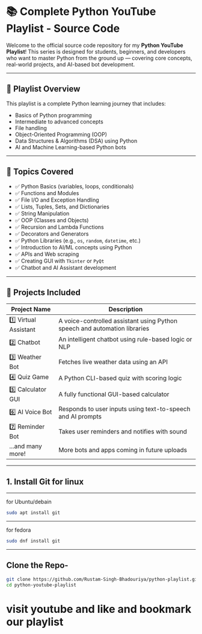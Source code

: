 # 📚 Complete Python YouTube Playlist - Source Code

Welcome to the official source code repository for my **Python YouTube Playlist**! This series is designed for students, beginners, and developers who want to master Python from the ground up — covering core concepts, real-world projects, and AI-based bot development.

---

## 📌 Playlist Overview

This playlist is a complete Python learning journey that includes:
- Basics of Python programming
- Intermediate to advanced concepts
- File handling
- Object-Oriented Programming (OOP)
- Data Structures & Algorithms (DSA) using Python
- AI and Machine Learning-based Python bots

---

## 🧠 Topics Covered

- ✅ Python Basics (variables, loops, conditionals)
- ✅ Functions and Modules
- ✅ File I/O and Exception Handling
- ✅ Lists, Tuples, Sets, and Dictionaries
- ✅ String Manipulation
- ✅ OOP (Classes and Objects)
- ✅ Recursion and Lambda Functions
- ✅ Decorators and Generators
- ✅ Python Libraries (e.g., `os`, `random`, `datetime`, etc.)
- ✅ Introduction to AI/ML concepts using Python
- ✅ APIs and Web scraping
- ✅ Creating GUI with `Tkinter` or `PyQt`
- ✅ Chatbot and AI Assistant development

---

## 🚀 Projects Included

| Project Name         | Description                                 |
|----------------------|---------------------------------------------|
| 1️⃣ Virtual Assistant  | A voice-controlled assistant using Python speech and automation libraries |
| 2️⃣ Chatbot            | An intelligent chatbot using rule-based logic or NLP |
| 3️⃣ Weather Bot        | Fetches live weather data using an API     |
| 4️⃣ Quiz Game          | A Python CLI-based quiz with scoring logic |
| 5️⃣ Calculator GUI     | A fully functional GUI-based calculator     |
| 6️⃣ AI Voice Bot       | Responds to user inputs using text-to-speech and AI prompts |
| 7️⃣ Reminder Bot       | Takes user reminders and notifies with sound |
| ...and many more!     | More bots and apps coming in future uploads |

---
## 1. Install Git for linux

---
for Ubuntu/debain
```bash
sudo apt install git
```
---
for fedora
```bash
sudo dnf install git
```
---
## Clone the Repo-
```bash
git clone https://github.com/Rustam-Singh-Bhadouriya/python-playlist.git
cd python-youtube-playlist
```

# visit youtube and like and bookmark our playlist
